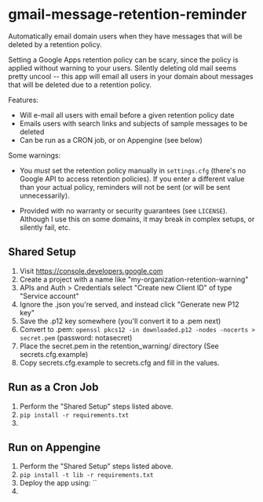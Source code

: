 gmail-message-retention-reminder
========================
Automatically email domain users when they have messages that will be deleted by a retention policy.

Setting a Google Apps retention policy can be scary, since the policy is applied without warning to your users.
Silently deleting old mail seems pretty uncool -- this app will email all users in your domain about messages that 
will be deleted due to a retention policy.

Features:

* Will e-mail all users with email before a given retention policy date
* Emails users with search links and subjects of sample messages to be deleted
* Can be run as a CRON job, or on Appengine (see below)


Some warnings:

* You *must* set the retention policy manually in `settings.cfg` (there's no Google API to access retention policies).
If you enter a different value than your actual policy, reminders will not be sent (or will be sent unnecessarily).

* Provided with no warranty or security guarantees (see `LICENSE`). Although I use this on some domains, it may break in
complex setups, or silently fail, etc.


## Shared Setup

1. Visit https://console.developers.google.com
2. Create a project with a name like "my-organization-retention-warning"
3. APIs and Auth > Credentials select "Create new Client ID" of type "Service account"
4. Ignore the .json you're served, and instead click "Generate new P12 key"
5. Save the .p12 key somewhere (you'll convert it to a .pem next)
6. Convert to .pem: `openssl pkcs12 -in downloaded.p12 -nodes -nocerts > secret.pem` (password: notasecret)
7. Place the secret.pem in the retention_warning/ directory (See secrets.cfg.example)
8. Copy secrets.cfg.example to secrets.cfg and fill in the values.


## Run as a Cron Job

1. Perform the "Shared Setup" steps listed above.
2. `pip install -r requirements.txt`
3. 


## Run on Appengine

1. Perform the "Shared Setup" steps listed above.
2. `pip install -t lib -r requirements.txt`
3. Deploy the app using: ``
4.
